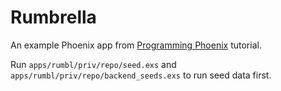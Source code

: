 # Rumbrella

An example Phoenix app from [Programming Phoenix](https://www.amazon.com/Programming-Phoenix-Productive-Reliable-Fast/dp/1680501453/ref=sr_1_1?ie=UTF8&qid=1473974507&sr=8-1&keywords=programming+phoenix) tutorial. 

Run `apps/rumbl/priv/repo/seed.exs` and `apps/rumbl/priv/repo/backend_seeds.exs` to run seed data first.
